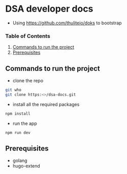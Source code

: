 # DSA developer docs

- Using https://github.com/thuliteio/doks to bootstrap

### Table of Contents

1. [Commands to run the project](#1)
2. [Prerequisites](#2)

<div id="1"></div>

## Commands to run the project

- clone the repo

```bash
git who
git clone https:<>/dsa-docs.git
```

- install all the required packages

```bash
npm install
```

- run the app

```bash
npm run dev
```

<div id="2"></div>

## Prerequisites

- golang
- hugo-extend
